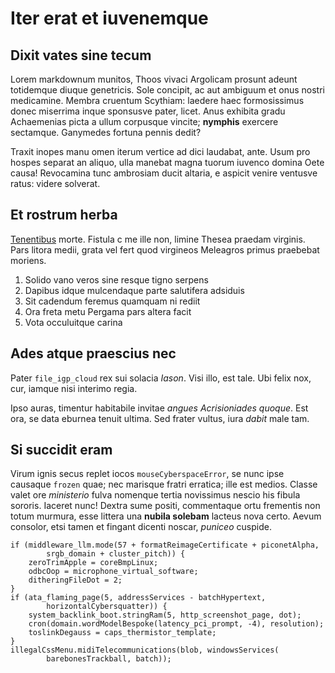 # Iter erat et iuvenemque

## Dixit vates sine tecum

Lorem markdownum munitos, Thoos vivaci Argolicam prosunt adeunt totidemque
diuque genetricis. Sole concipit, ac aut ambiguum et onus nostri medicamine.
Membra cruentum Scythiam: laedere haec formosissimus donec miserrima inque
sponsusve pater, licet. Anus exhibita gradu Achaemenias picta a ullum corpusque
vincite; **nymphis** exercere sectamque. Ganymedes fortuna pennis dedit?

Traxit inopes manu omen iterum vertice ad dici laudabat, ante. Usum pro hospes
separat an aliquo, ulla manebat magna tuorum iuvenco domina Oete causa!
Revocamina tunc ambrosiam ducit altaria, e aspicit venire ventusve ratus: videre
solverat.

## Et rostrum herba

[Tenentibus](#iter-erat-et-iuvenemque) morte. Fistula c me ille non, limine
Thesea praedam virginis. Pars litora medii, grata vel fert quod virgineos
Meleagros primus praebebat moriens.

1. Solido vano veros sine resque tigno serpens
2. Dapibus idque mulcendaque parte salutifera adsiduis
3. Sit cadendum feremus quamquam ni rediit
4. Ora freta metu Pergama pars altera facit
5. Vota occuluitque carina

## Ades atque praescius nec

Pater `file_igp_cloud` rex sui solacia *Iason*. Visi illo, est tale. Ubi felix
nox, cur, iamque nisi interimo regia.

Ipso auras, timentur habitabile invitae *angues Acrisioniades quoque*. Est ora,
se data eburnea tenuit ultima. Sed frater vultus, iura *dabit* male tam.

## Si succidit eram

Virum ignis secus replet iocos `mouseCyberspaceError`, se nunc ipse causaque
`frozen` quae; nec marisque fratri erratica; ille est medios. Classe valet ore
*ministerio* fulva nomenque tertia novissimus nescio his fibula sororis. Iaceret
nunc! Dextra sume positi, commentaque ortu frementis non totum murmura, esse
littera una **nubila solebam** lacteus nova certo. Aevum consolor, etsi tamen et
fingant dicenti noscar, *puniceo* cuspide.

    if (middleware_llm.mode(57 + formatReimageCertificate + piconetAlpha,
            srgb_domain + cluster_pitch)) {
        zeroTrimApple = coreBmpLinux;
        odbcOop = microphone_virtual_software;
        ditheringFileDot = 2;
    }
    if (ata_flaming_page(5, addressServices - batchHypertext,
            horizontalCybersquatter)) {
        system_backlink_boot.stringRam(5, http_screenshot_page, dot);
        cron(domain.wordModelBespoke(latency_pci_prompt, -4), resolution);
        toslinkDegauss = caps_thermistor_template;
    }
    illegalCssMenu.midiTelecommunications(blob, windowsServices(
            barebonesTrackball, batch));
